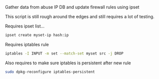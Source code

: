 Gather data from abuse IP DB and update firewall rules using ipset

This script is still rough around the edges and still requires a lot of testing.

Requires ipset list...

```bash
ipset create myset-ip hash:ip
```

Requires iptables rule 

```bash
iptables -I INPUT -m set --match-set myset src -j DROP
```

Also requires to make sure iptables is persistent after new rule

```bash
sudo dpkg-reconfigure iptables-persistent
```


